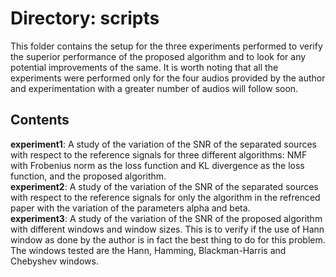 # Directory: scripts

This folder contains the setup for the three experiments performed to verify the superior performance of the proposed algorithm and to look for any potential improvements of the same. It is worth noting that all the experiments were performed only for the four audios provided by the author and experimentation with a greater number of audios will follow soon.   
    
## Contents     

__experiment1__: A study of the variation of the SNR of the separated sources with respect to the reference signals for three different algorithms: NMF with Frobenius norm as the loss function and KL divergence as the loss function, and the proposed algorithm.    
__experiment2__: A study of the variation of the SNR of the separated sources with respect to the reference signals for only the algorithm in the refrenced paper with the variation of the parameters alpha and beta.        
__experiment3__: A study of the variation of the SNR of the proposed algorithm with different windows and window sizes. This is to verify if the use of Hann window as done by the author is in fact the best thing to do for this problem. The windows tested are the Hann, Hamming, Blackman-Harris and Chebyshev windows.  
